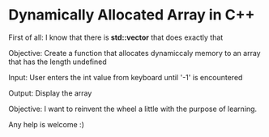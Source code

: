 # Dynamically Allocated Array in C++
First of all: I know that there is <b>std::vector</b> that does exactly that

Objective: Create a function that allocates dynamiccaly memory to an array that has the length undefined

Input: User enters the int value from keyboard until '-1' is encountered

Output: Display the array

Objective: I want to reinvent the wheel a little with the purpose of learning.

Any help is welcome :)
